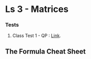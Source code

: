 # Ls 3 - Matrices

### Tests

1. Class Test 1 - QP : [Link](https://drive.google.com/file/d/1wa6ljeO6IDnL\_RZSt7b92p\_k8fb56ttx/view?usp=drivesdk).

## The Formula Cheat Sheet
